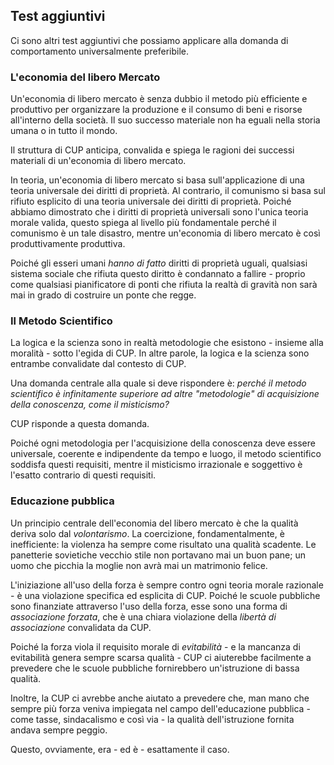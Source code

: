 ## Test aggiuntivi

Ci sono altri test aggiuntivi che possiamo applicare alla domanda di comportamento universalmente preferibile.

### L'economia del libero Mercato

Un'economia di libero mercato è senza dubbio il metodo più efficiente e produttivo per organizzare la produzione e il consumo di beni e risorse all'interno della società. Il suo successo materiale non ha eguali nella storia umana o in tutto il mondo.

Il struttura di CUP anticipa, convalida e spiega le ragioni dei successi materiali di un'economia di libero mercato.

In teoria, un'economia di libero mercato si basa sull'applicazione di una teoria universale dei diritti di proprietà. Al contrario, il comunismo si basa sul rifiuto esplicito di una teoria universale dei diritti di proprietà. Poiché abbiamo dimostrato che i diritti di proprietà universali sono l'unica teoria morale valida, questo spiega al livello più fondamentale perché il comunismo è un tale disastro, mentre un'economia di libero mercato è così produttivamente produttiva.

Poiché gli esseri umani *hanno di fatto* diritti di proprietà uguali, qualsiasi sistema sociale che rifiuta questo diritto è condannato a fallire - proprio come qualsiasi pianificatore di ponti che rifiuta la realtà di gravità non sarà mai in grado di costruire un ponte che regge.

### Il Metodo Scientifico

La logica e la scienza sono in realtà metodologie che esistono - insieme alla moralità - sotto l'egida di CUP. In altre parole, la logica e la scienza sono entrambe convalidate dal contesto di CUP.

Una domanda centrale alla quale si deve rispondere è: *perché il metodo scientifico è infinitamente superiore ad altre "metodologie" di acquisizione della conoscenza, come il misticismo?*

CUP risponde a questa domanda.

Poiché ogni metodologia per l'acquisizione della conoscenza deve essere universale, coerente e indipendente da tempo e luogo, il metodo scientifico soddisfa questi requisiti, mentre il misticismo irrazionale e soggettivo è l'esatto contrario di questi requisiti.

### Educazione pubblica

Un principio centrale dell'economia del libero mercato è che la qualità deriva solo dal *volontarismo*. La coercizione, fondamentalmente, è inefficiente: la violenza ha sempre come risultato una qualità scadente. Le panetterie sovietiche vecchio stile non portavano mai un buon pane; un uomo che picchia la moglie non avrà mai un matrimonio felice.

L'iniziazione all'uso della forza è sempre contro ogni teoria morale razionale - è una violazione specifica ed esplicita di CUP. Poiché le scuole pubbliche sono finanziate attraverso l'uso della forza, esse sono una forma di *associazione forzata*, che è una chiara violazione della *libertà di associazione* convalidata da CUP.

Poiché la forza viola il requisito morale di *evitabilità* - e la mancanza di evitabilità genera sempre scarsa qualità - CUP ci aiuterebbe facilmente a prevedere che le scuole pubbliche fornirebbero un'istruzione di bassa qualità.

Inoltre, la CUP ci avrebbe anche aiutato a prevedere che, man mano che sempre più forza veniva impiegata nel campo dell'educazione pubblica - come tasse, sindacalismo e così via - la qualità dell'istruzione fornita andava sempre peggio.

Questo, ovviamente, era - ed è - esattamente il caso.
